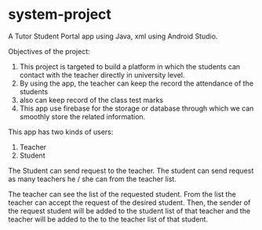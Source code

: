 # system-project

A Tutor Student Portal app using Java, xml using Android Studio.

Objectives of the project:
  1. This project is targeted to build a platform in which the students can contact with the teacher directly in university level.
  2. By using the app, the teacher can keep the record the attendance of the students
  3. also can keep record of the class test marks
  4. This app use firebase for the storage or database through which we can smoothly store the related information.
  

This app has two kinds of users:
  1. Teacher
  2. Student
  
 
The Student can send request to the teacher. The student can send request as many teachers he / she can from the teacher list. 

The teacher can see the list of the requested student. From the list the teacher can accept the request of the desired student. Then, the sender of the request student will be added to the student list of that teacher and the teacher will be added to the to the teacher list of that student.



